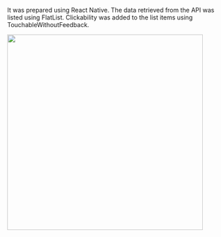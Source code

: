It was prepared using React Native. The data retrieved from the API was listed using FlatList. Clickability was added to the list items using TouchableWithoutFeedback.

<img src="https://github.com/oguzhansandi/tarifka-ReactNative/assets/68343552/bc1fe61d-ef03-4d7e-bdcf-0184a41f7e23"  height="450"/>
